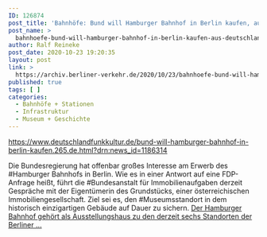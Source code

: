 ```yaml
---
ID: 126874
post_title: 'Bahnhöfe: Bund will Hamburger Bahnhof in Berlin kaufen, aus Deutschlandfunk Kultur'
post_name: >
  bahnhoefe-bund-will-hamburger-bahnhof-in-berlin-kaufen-aus-deutschlandfunk-kultur
author: Ralf Reineke
post_date: 2020-10-23 19:20:35
layout: post
link: >
  https://archiv.berliner-verkehr.de/2020/10/23/bahnhoefe-bund-will-hamburger-bahnhof-in-berlin-kaufen-aus-deutschlandfunk-kultur/
published: true
tags: [ ]
categories:
  - Bahnhöfe + Stationen
  - Infrastruktur
  - Museum + Geschichte
---
```

https://www.deutschlandfunkkultur.de/bund-will-hamburger-bahnhof-in-berlin-kaufen.265.de.html?drn:news_id=1186314

Die Bundesregierung hat offenbar großes Interesse am Erwerb des #Hamburger Bahnhofs in Berlin. Wie es in einer Antwort auf eine FDP-Anfrage heißt, führt die #Bundesanstalt für Immobilienaufgaben derzeit Gespräche mit der Eigentümerin des Grundstücks, einer österreichischen Immobiliengesellschaft. Ziel sei es, den #Museumsstandort in dem historisch einzigartigen Gebäude auf Dauer zu sichern. <a href="https://www.deutschlandfunkkultur.de/bund-will-hamburger-bahnhof-in-berlin-kaufen.265.de.html?drn:news_id=1186314">Der Hamburger Bahnhof gehört als Ausstellungshaus zu den derzeit sechs Standorten der Berliner ...</a>